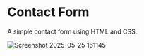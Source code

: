 # Contact Form
A simple contact form using HTML and CSS. 

![Screenshot 2025-05-25 161145](https://github.com/user-attachments/assets/8f1a029d-e1f2-4d5f-9c78-750082958bad)
